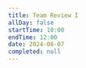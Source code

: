 ```yaml
---
title: Team Review I
allDay: false
startTime: 10:00
endTime: 12:00
date: 2024-06-07
completed: null
---
```


